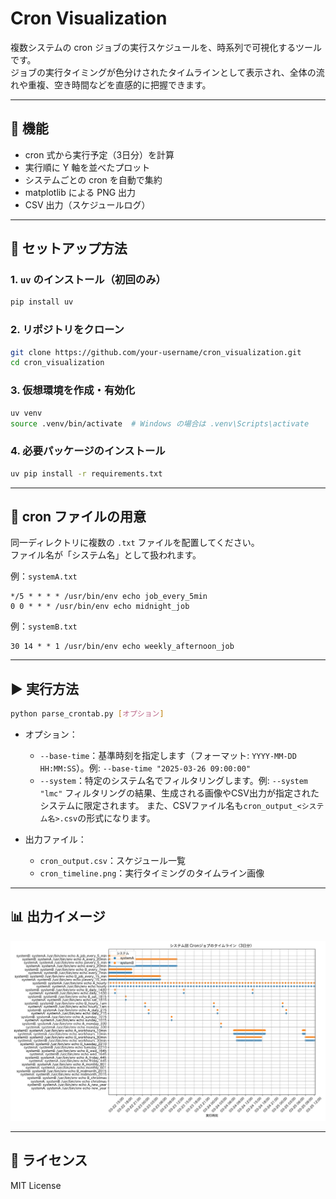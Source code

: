 # Cron Visualization

複数システムの cron ジョブの実行スケジュールを、時系列で可視化するツールです。  
ジョブの実行タイミングが色分けされたタイムラインとして表示され、全体の流れや重複、空き時間などを直感的に把握できます。

---

## 🔧 機能

- cron 式から実行予定（3日分）を計算
- 実行順に Y 軸を並べたプロット
- システムごとの cron を自動で集約
- matplotlib による PNG 出力
- CSV 出力（スケジュールログ）

---

## 🧪 セットアップ方法

### 1. `uv` のインストール（初回のみ）

```bash
pip install uv
```

### 2. リポジトリをクローン

```bash
git clone https://github.com/your-username/cron_visualization.git
cd cron_visualization
```

### 3. 仮想環境を作成・有効化

```bash
uv venv
source .venv/bin/activate  # Windows の場合は .venv\Scripts\activate
```

### 4. 必要パッケージのインストール

```bash
uv pip install -r requirements.txt
```

---

## 📂 cron ファイルの用意

同一ディレクトリに複数の `.txt` ファイルを配置してください。  
ファイル名が「システム名」として扱われます。

例：`systemA.txt`

```
*/5 * * * * /usr/bin/env echo job_every_5min
0 0 * * * /usr/bin/env echo midnight_job
```

例：`systemB.txt`

```
30 14 * * 1 /usr/bin/env echo weekly_afternoon_job
```

---

## ▶️ 実行方法

```bash
python parse_crontab.py [オプション]
```

- オプション：
  - `--base-time`：基準時刻を指定します（フォーマット: `YYYY-MM-DD HH:MM:SS`）。例: `--base-time "2025-03-26 09:00:00"`
  - `--system`：特定のシステム名でフィルタリングします。例: `--system "lmc"`
    フィルタリングの結果、生成される画像やCSV出力が指定されたシステムに限定されます。
    また、CSVファイル名も`cron_output_<システム名>.csv`の形式になります。

- 出力ファイル：
  - `cron_output.csv`：スケジュール一覧
  - `cron_timeline.png`：実行タイミングのタイムライン画像

---

## 📊 出力イメージ

![example timeline](cron_timeline_example.png)

---

## 📄 ライセンス

MIT License
